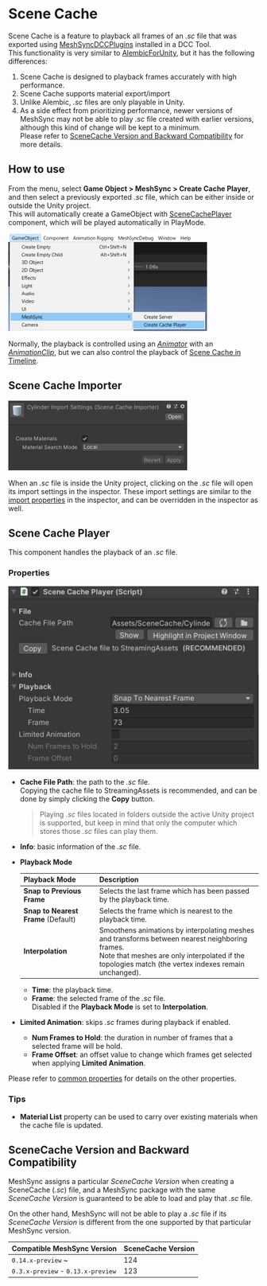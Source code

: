 # Scene Cache

Scene Cache is a feature to playback all frames of an *.sc* file that 
was exported using [MeshSyncDCCPlugins](https://docs.unity3d.com/Packages/com.unity.meshsync.dcc-plugins@latest)
installed in a DCC Tool.   
This functionality is very similar to [AlembicForUnity](https://docs.unity3d.com/Packages/com.unity.formats.alembic@latest/index.html),
but it has the following differences:

1. Scene Cache is designed to playback frames accurately with high performance.
1. Scene Cache supports material export/import
1. Unlike Alembic, *.sc* files are only playable in Unity.
1. As a side effect from prioritizing performance, newer versions of MeshSync may not be able to 
   play *.sc* file created with earlier versions, although this kind of change will be kept to a minimum.        
   Please refer to [SceneCache Version and Backward Compatibility](#scenecache-version-and-backward-compatibility) 
   for more details.


## How to use

From the menu, select **Game Object > MeshSync > Create Cache Player**, 
and then select a previously exported *.sc* file, 
which can be either inside or outside the Unity project.  
This will automatically create a GameObject with 
[SceneCachePlayer](#scene-cache-player) component, 
which will be played automatically in PlayMode.

![Menu](images/MenuCreateCachePlayer.png)

Normally, the playback is controlled using an 
[*Animator*](https://docs.unity3d.com/ScriptReference/Animator.html) with an 
[*AnimationClip*](https://docs.unity3d.com/ScriptReference/AnimationClip.html), but 
we can also control the playback of [Scene Cache in Timeline](SceneCacheInTimeline.md).

## Scene Cache Importer 

![](images/SceneCacheImporter.png)

When an *.sc* file is inside the Unity project, clicking on the *.sc* file 
will open its import settings in the inspector.
These import settings are similar to the [import properties](CommonMeshSyncProperties.md#import) in the inspector, 
and can be overridden in the inspector as well.

## Scene Cache Player 

This component handles the playback of an *.sc* file. 

### Properties

![](images/SceneCachePlayer.png)

- **Cache File Path**: the path to the *.sc* file.  
  Copying the cache file to StreamingAssets is recommended, and can be done by simply clicking the **Copy** button.  
 
  > Playing *.sc* files located in folders outside the active Unity project is supported, 
  > but keep in mind that only the computer which stores those *.sc* files can play them.

- **Info**: basic information of the *.sc* file.
- **Playback Mode**  

  |**Playback Mode**           |**Description** |
  |:----------------------- |:---|
  | **Snap to Previous Frame** | Selects the last frame which has been passed by the playback time. |
  | **Snap to Nearest Frame** (Default) | Selects the frame which is nearest to the playback time. |
  | **Interpolation**          | Smoothens animations by interpolating meshes and transforms between nearest neighboring frames. <br/> Note that meshes are only interpolated if the topologies match (the vertex indexes remain unchanged). |

  - **Time**: the playback time. 
  - **Frame**: the selected frame of the *.sc* file.   
    Disabled if the **Playback Mode** is set to **Interpolation**.

- **Limited Animation**: skips *.sc* frames during playback if enabled.
  - **Num Frames to Hold**: the duration in number of frames that a selected frame will be hold.
  - **Frame Offset**: an offset value to change which frames get selected when applying **Limited Animation**.

Please refer to [common properties](CommonMeshSyncProperties.md) for details on the other properties.

### Tips

* **Material List** property can be used to carry over existing materials when the cache file is updated.


## SceneCache Version and Backward Compatibility

MeshSync assigns a particular *SceneCache Version* when creating a SceneCache (*.sc*) file, and
a MeshSync package with the same *SceneCache Version* is guaranteed to be able to load and play that *.sc* file.   

On the other hand, MeshSync will not be able to play a *.sc* file if its  *SceneCache Version* is different from
the one supported by that particular MeshSync version.

|Compatible MeshSync Version   | SceneCache Version|
|:----------------------- |:---|
| `0.14.x-preview` ~                  |  124 |
| `0.3.x-preview` - `0.13.x-preview`  |  123 |




